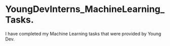 # YoungDevInterns_MachineLearning_Tasks.
I have completed my Machine Learning tasks that were provided by Young Dev.
